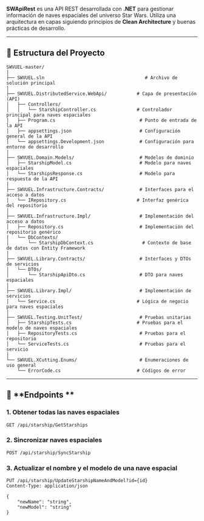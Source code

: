 **SWApiRest** es una API REST desarrollada con **.NET** para gestionar información de naves espaciales del universo Star Wars. Utiliza una arquitectura en capas siguiendo principios de **Clean Architecture** y buenas prácticas de desarrollo.

---

## 📁 **Estructura del Proyecto**

```
SWVUEL-master/
│
├── SWVUEL.sln                                     # Archivo de solución principal
│
├── SWVUEL.DistributedService.WebApi/           # Capa de presentación (API)
│   ├── Controllers/
│   │   └── StarshipController.cs               # Controlador principal para naves espaciales
│   ├── Program.cs                               # Punto de entrada de la API
│   ├── appsettings.json                         # Configuración general de la API
│   └── appsettings.Development.json             # Configuración para entorno de desarrollo
│
├── SWVUEL.Domain.Models/                        # Modelos de dominio
│   ├── StarshipModel.cs                         # Modelo para naves espaciales
│   └── StarshipsResponse.cs                     # Modelo para respuesta de la API
│
├── SWVUEL.Infrastructure.Contracts/             # Interfaces para el acceso a datos
│   └── IRepository.cs                          # Interfaz genérica del repositorio
│
├── SWVUEL.Infrastructure.Impl/                  # Implementación del acceso a datos
│   ├── Repository.cs                            # Implementación del repositorio genérico
│   └── DbContexts/
│       └── StarshipDbContext.cs                  # Contexto de base de datos con Entity Framework
│
├── SWVUEL.Library.Contracts/                    # Interfaces y DTOs de servicios
│   └── DTOs/
│       └── StarshipApiDto.cs                    # DTO para naves espaciales
│
├── SWVUEL.Library.Impl/                         # Implementación de servicios
│   └── Service.cs                              # Lógica de negocio para naves espaciales
│
├── SWVUEL.Testing.UnitTest/                     # Pruebas unitarias
│   ├── StarshipTests.cs                        # Pruebas para el modelo de naves espaciales
│   ├── RepositoryTests.cs                       # Pruebas para el repositorio
│   └── ServiceTests.cs                          # Pruebas para el servicio
│
└── SWVUEL.XCutting.Enums/                       # Enumeraciones de uso general
    └── ErrorCode.cs                            # Códigos de error
```

---
## 🔌 **Endpoints **

### **1. Obtener todas las naves espaciales**

```
GET /api/starship/GetStarships
```

### **2. Sincronizar naves espaciales**

```
POST /api/starship/SyncStarship
```

### **3. Actualizar el nombre y el modelo de una nave espacial**

```
PUT /api/starship/UpdateStarshipNameAndModel?id={id}
Content-Type: application/json

{
    "newName": "string",
    "newModel": "string"
}

